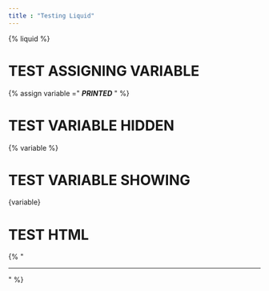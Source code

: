 ```yaml
---
title : "Testing Liquid"
---
```

{% liquid
%}

# TEST ASSIGNING VARIABLE

{% assign variable =" ***PRINTED*** " %}

# TEST VARIABLE HIDDEN

{% variable %}

# TEST VARIABLE SHOWING

{variable}

# TEST HTML

{% "<hr>" %}


